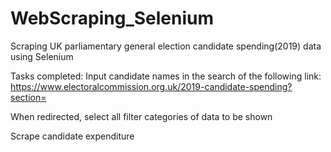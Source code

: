 # WebScraping_Selenium
Scraping UK parliamentary general election candidate spending(2019) data using Selenium

Tasks completed:
  Input candidate names in the search of the following link:
  https://www.electoralcommission.org.uk/2019-candidate-spending?section=
  
  When redirected, select all filter categories of data to be shown
  
  Scrape candidate expenditure
